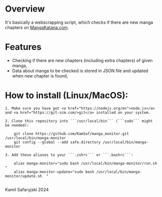 # Overview

It's basically a webscrapping script, which checks if there are new manga chapters on <a href="https://mangakatana.com/">MangaKatana.com<a/>.


# Features

- Checking if there are new chapters (including extra chapters) of given manga,
- Data about manga to be checked is stored in JSON file and updated when new chapter is found,


# How to install (Linux/MacOS):

    1. Make sure you have got <a href="https://nodejs.org/en">node.js</a> and <a href="https://git-scm.com/>git</a> installed on your system.

    2. Clone this repository into ```/usr/local/bin``` (```sudo``` might be needed):

        git clone https://github.com/KamSaf/manga_monitor.git /usr/local/bin/manga-monitor
        git config --global --add safe.directory /usr/local/bin/manga-monitor

    3. Add these aliases to your ```.zshrc``` or ```.bashrc```:

        alias manga-monitor="sudo bash /usr/local/bin/manga-monitor/run.sh  "
        alias manga-monitor-update="sudo bash /usr/local/bin/manga-monitor/update.sh  "

##

Kamil Safaryjski 2024